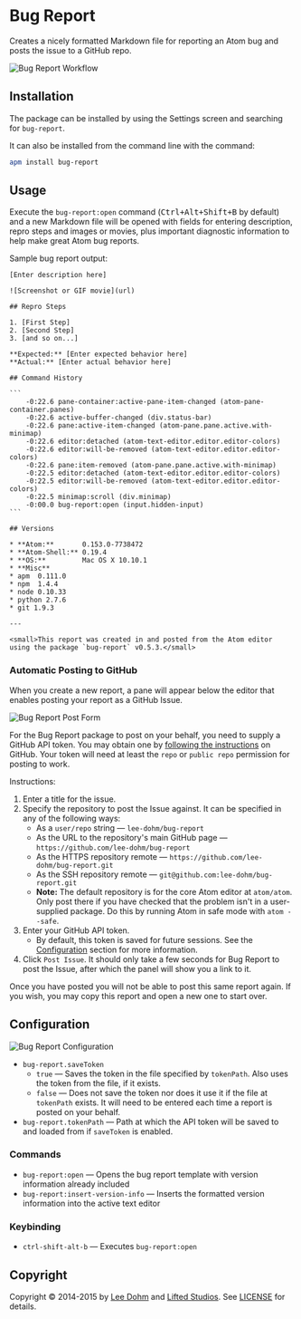 # Bug Report

Creates a nicely formatted Markdown file for reporting an Atom bug and posts the issue to a GitHub repo.

![Bug Report Workflow](https://raw.githubusercontent.com/lee-dohm/bug-report/master/images/workflow.gif)

## Installation

The package can be installed by using the Settings screen and searching for `bug-report`.

It can also be installed from the command line with the command:

```bash
apm install bug-report
```

## Usage

Execute the `bug-report:open` command (<kbd>Ctrl+Alt+Shift+B</kbd> by default) and a new Markdown file will be opened with fields for entering description, repro steps and images or movies, plus important diagnostic information to help make great Atom bug reports.

Sample bug report output:

    [Enter description here]

    ![Screenshot or GIF movie](url)

    ## Repro Steps

    1. [First Step]
    2. [Second Step]
    3. [and so on...]

    **Expected:** [Enter expected behavior here]
    **Actual:** [Enter actual behavior here]

    ## Command History

    ```
        -0:22.6 pane-container:active-pane-item-changed (atom-pane-container.panes)
        -0:22.6 active-buffer-changed (div.status-bar)
        -0:22.6 pane:active-item-changed (atom-pane.pane.active.with-minimap)
        -0:22.6 editor:detached (atom-text-editor.editor.editor-colors)
        -0:22.6 editor:will-be-removed (atom-text-editor.editor.editor-colors)
        -0:22.6 pane:item-removed (atom-pane.pane.active.with-minimap)
        -0:22.5 editor:detached (atom-text-editor.editor.editor-colors)
        -0:22.5 editor:will-be-removed (atom-text-editor.editor.editor-colors)
        -0:22.5 minimap:scroll (div.minimap)
        -0:00.0 bug-report:open (input.hidden-input)
    ```

    ## Versions

    * **Atom:**       0.153.0-7738472
    * **Atom-Shell:** 0.19.4
    * **OS:**         Mac OS X 10.10.1
    * **Misc**
    * apm  0.111.0
    * npm  1.4.4
    * node 0.10.33
    * python 2.7.6
    * git 1.9.3

    ---

    <small>This report was created in and posted from the Atom editor using the package `bug-report` v0.5.3.</small>

### Automatic Posting to GitHub

When you create a new report, a pane will appear below the editor that enables posting your report as a GitHub Issue.

![Bug Report Post Form](https://raw.githubusercontent.com/lee-dohm/bug-report/master/images/form.gif)

For the Bug Report package to post on your behalf, you need to supply a GitHub API token. You may obtain one by [following the instructions](https://help.github.com/articles/creating-an-access-token-for-command-line-use/) on GitHub. Your token will need at least the `repo` or `public repo` permission for posting to work.

Instructions:

1. Enter a title for the issue.
1. Specify the repository to post the Issue against. It can be specified in any of the following ways:
    * As a `user/repo` string &mdash; `lee-dohm/bug-report`
    * As the URL to the repository's main GitHub page &mdash; `https://github.com/lee-dohm/bug-report`
    * As the HTTPS repository remote &mdash; `https://github.com/lee-dohm/bug-report.git`
    * As the SSH repository remote &mdash; `git@github.com:lee-dohm/bug-report.git`
    * **Note:** The default repository is for the core Atom editor at `atom/atom`. Only post there if you have checked that the problem isn't in a user-supplied package. Do this by running Atom in safe mode with `atom --safe`.
1. Enter your GitHub API token.
    * By default, this token is saved for future sessions. See the [Configuration](#configuration) section for more information.
1. Click `Post Issue`. It should only take a few seconds for Bug Report to post the Issue, after which the panel will show you a link to it.

Once you have posted you will not be able to post this same report again. If you wish, you may copy this report and open a new one to start over.

## Configuration

![Bug Report Configuration](https://raw.githubusercontent.com/lee-dohm/bug-report/master/images/configuration.png)

* `bug-report.saveToken`
    * `true` &mdash; Saves the token in the file specified by `tokenPath`. Also uses the token from the file, if it exists.
    * `false` &mdash; Does not save the token nor does it use it if the file at `tokenPath` exists. It will need to be entered each time a report is posted on your behalf.
* `bug-report.tokenPath` &mdash; Path at which the API token will be saved to and loaded from if `saveToken` is enabled.

### Commands

* `bug-report:open` &mdash; Opens the bug report template with version information already included
* `bug-report:insert-version-info` &mdash; Inserts the formatted version information into the active text editor

### Keybinding

* `ctrl-shift-alt-b` &mdash; Executes `bug-report:open`

## Copyright

Copyright &copy; 2014-2015 by [Lee Dohm](http://www.lee-dohm.com) and [Lifted Studios](http://www.liftedstudios.com). See [LICENSE](https://github.com/lee-dohm/bug-report/blob/master/LICENSE.md) for details.
